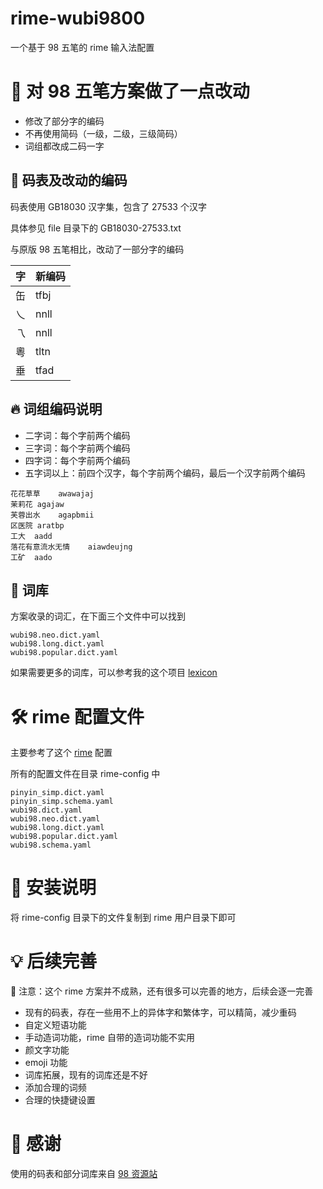# rime-wubi9800

一个基于 98 五笔的 rime 输入法配置

# 📖 对 98 五笔方案做了一点改动

- 修改了部分字的编码
- 不再使用简码（一级，二级，三级简码）
- 词组都改成二码一字

## 🌟 码表及改动的编码

码表使用 GB18030 汉字集，包含了 27533 个汉字

具体参见 file 目录下的 GB18030-27533.txt

与原版 98 五笔相比，改动了一部分字的编码

| 字 | 新编码 |
| --- | --- |
| 缶 | tfbj |
| 乀 | nnll |
| 乁 | nnll |
| 粵 | tltn |
| 垂 | tfad |

## 🔥 词组编码说明

- 二字词：每个字前两个编码
- 三字词：每个字前两个编码
- 四字词：每个字前两个编码
- 五字词以上：前四个汉字，每个字前两个编码，最后一个汉字前两个编码

```
花花草草	awawajaj
茉莉花	agajaw
芙蓉出水	agapbmii
区医院	aratbp
工大	aadd
落花有意流水无情	aiawdeujng
工矿	aado
```

## 📑 词库

方案收录的词汇，在下面三个文件中可以找到

```
wubi98.neo.dict.yaml
wubi98.long.dict.yaml
wubi98.popular.dict.yaml
```

如果需要更多的词库，可以参考我的这个项目 [lexicon](https://github.com/neo742/lexicon)


# 🛠️ rime 配置文件

主要参考了这个 [rime](https://github.com/arzyu/rime-wubi98) 配置

所有的配置文件在目录 rime-config 中

```
pinyin_simp.dict.yaml
pinyin_simp.schema.yaml
wubi98.dict.yaml
wubi98.neo.dict.yaml
wubi98.long.dict.yaml
wubi98.popular.dict.yaml
wubi98.schema.yaml
```

# 🚀 安装说明

将 rime-config 目录下的文件复制到 rime 用户目录下即可

# 💡 后续完善

💢 注意：这个 rime 方案并不成熟，还有很多可以完善的地方，后续会逐一完善

- 现有的码表，存在一些用不上的异体字和繁体字，可以精简，减少重码
- 自定义短语功能
- 手动造词功能，rime 自带的造词功能不实用
- 颜文字功能
- emoji 功能
- 词库拓展，现有的词库还是不好
- 添加合理的词频
- 合理的快捷键设置

# 🙏 感谢

使用的码表和部分词库来自 [98 资源站](http://98wb.ysepan.com/)
